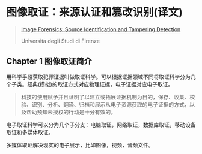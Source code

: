 #  图像取证：来源认证和篡改识别(译文)

>  [Image Forensics: Source Identification and Tampering Detection](http://citeseerx.ist.psu.edu/viewdoc/download?doi=10.1.1.471.9052&rep=rep1&type=pdf)
>
>  Universita degli Studi di Firenze

## Chapter 1 图像取证简介

用科学手段获取犯罪证据叫做取证科学。可以根据证据领域不同将取证科学分为几个子类。经典(模拟)的取证方式对应物理证据，电子证据对应电子取证。

>  科技的使用赋予并且证明了以建立或拓展证据机制为目的，保存、收集、校验、识别、分析、翻译、归档和展示从电子资源获取的电子证据的方式，以及帮助预知未授权的行动是十分有效的。

电子取证科学可以分为几个子分支：电脑取证，网络取证，数据库取证，移动设备取证和多媒体取证。

多媒体取证解决现实的电子展示，比如图像，视频，音频文件。